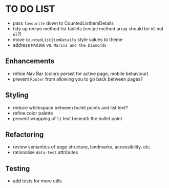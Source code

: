 # TO DO LIST

- pass `favourite` down to CountedListItemDetails
- tidy up recipe method list bullets (recipe method array should be `ol` not `ul`?)
- move `CountedListItemDetails` style values to theme
- address `MARINA` vs. `Marina and the Diamonds`

## Enhancements

- refine Nav Bar (colors persist for active page, mobile behaviour)
- prevent `Router` from allowing you to go back between pages?

## Styling

- reduce whitespace between bullet points and list text?
- refine color palette
- prevent wrapping of `li` text beneath the bullet point

## Refactoring

- review semantics of page structure, landmarks, accessibility, etc.
- rationalise `data-test` attributes

## Testing

- add tests for more utils
